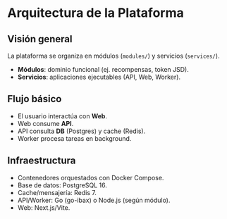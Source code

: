 # Arquitectura de la Plataforma

## Visión general
La plataforma se organiza en módulos (`modules/`) y servicios (`services/`).

- **Módulos**: dominio funcional (ej. recompensas, token JSD).
- **Servicios**: aplicaciones ejecutables (API, Web, Worker).

## Flujo básico
- El usuario interactúa con **Web**.
- Web consume **API**.
- API consulta **DB** (Postgres) y cache (Redis).
- Worker procesa tareas en background.

## Infraestructura
- Contenedores orquestados con Docker Compose.
- Base de datos: PostgreSQL 16.
- Cache/mensajería: Redis 7.
- API/Worker: Go (go-ibax) o Node.js (según módulo).
- Web: Next.js/Vite.
